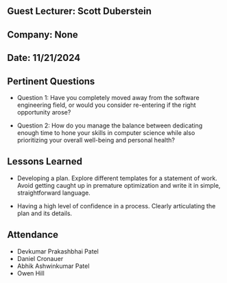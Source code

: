 ## Guest Lecturer: Scott Duberstein

## Company: None

## Date: 11/21/2024

## Pertinent Questions

- Question 1: Have you completely moved away from the software engineering field, or would you consider re-entering if the right opportunity arose?

- Question 2: How do you manage the balance between dedicating enough time to hone your skills in computer science while also prioritizing your overall well-being and personal health?

## Lessons Learned

-  Developing a plan. Explore different templates for a statement of work. Avoid getting caught up in premature optimization and write it in simple, straightforward language.

-  Having a high level of confidence in a process. Clearly articulating the plan and its details.
## Attendance

- Devkumar Prakashbhai Patel
- Daniel Cronauer
- Abhik Ashwinkumar Patel
- Owen Hill

